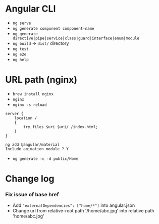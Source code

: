 # Angular CLI

- `ng serve`
- `ng generate component component-name`
- `ng generate directive|pipe|service|class|guard|interface|enum|module`
- `ng build` -> `dist/` directory
- `ng test`
- `ng e2e`
- `ng help`

# URL path (nginx)

- `brew install nginx`
- `nginx`
- `nginx -s reload`

```
server {
    location /
    {
        try_files $uri $uri/ /index.html;
    }
}
```
```
ng add @angular/material
Include animation module ? Y
```

- `ng generate -c -d public/Home`




# Change log

### Fix issue of base href

- Add `"externalDependencies": ["home/*"]` into angular.json
- Change url from relative-root path '/home/abc.jpg' into relative path 'home/abc.jpg'